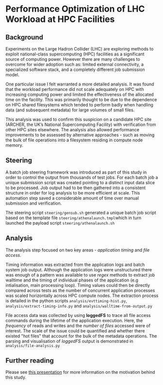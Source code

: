 
# Performance Optimization of LHC Workload at HPC Facilities

## Background

Experiments on the Large Hadron Collider (LHC) are exploring methods to exploit national-class supercomputing (HPC) facilities as a significant source of computing power. However there are many challenges to overcome for wider adoption such as: limited external connectivity, a specialized software stack, and a completely different job submission model.

One particular issue I felt warranted a more detailed analysis. It was found that the workload performance did not scale adequately on HPC with increasing computing power and limited the effectiveness of the allocated time on the facility. This was primarily thought to be due to the dependence on HPC shared filesystems which tended to perform badly when handling data (and subsequent metadata) for large volumes of small files.

This analysis was used to confirm this suspicion on a candidate HPC site (ARCHER, the UK’s National Supercomputing Facility) with verification from other HPC sites elsewhere. The analysis also allowed performance improvements to be assessed by alternative approaches - such as moving the bulk of file operations into a filesystem residing in compute node memory.

## Steering

A batch job steering framework was introduced as part of this study in order to control the output from thousands of test jobs. For each batch job a unique submission script was created pointing to a distinct input data slice to be processed. Job output had to be then gathered into a consistent structure in order for log analysis to be more efficient at scale. This automation step saved a considerable amount of time over manual submission and verification.

The steering script `steering/gensub.sh` generated a unique batch job script based on the template file `steering/athenalaunch.tmpl`which in turn launched the payload script `steering/athenalaunch.sh`

## Analysis

The analysis step focused on two key areas - *application timing* and *file access*.

Timing information was extracted from the application logs and batch system job output. Although the application logs were unstructured there was enough of a pattern was available to use *regex* methods to extract job walltime and the timing of individual phases of the application (e.g intialisation, main processing loop). Timing values could then be directly compared across tests as the number of concurrent application processes was scaled horizontally across HPC compute nodes.  The extraction process is detailed in the python scripts `analysis/evttiming-hist.py`, `analysis/extract-timing-info.py` and `analysis/walltime-from-output.py`

File access data was collected by using **loggedFS** to trace all file access commands during the lifetime of the application execution. Here, the *frequency* of reads and writes and the *number of files* accessed were of interest. The scale of the issue could be quantified and whether there existed "hot files" that account for the bulk of the metadata operations. The parsing and visualisation of *loggedFS* output is demonstrated in `analysis/file-analysis.py`

## Further reading

Please see [this presentation](https://indico.cern.ch/event/404077/contributions/1849729/attachments/1152847/1655701/ajw-GridPP35-HPC.pdf) for more information on the motivation behind this study.
